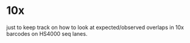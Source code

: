 # 10x
just to keep track on how to look at expected/observed overlaps in 10x barcodes on HS4000 seq lanes.
